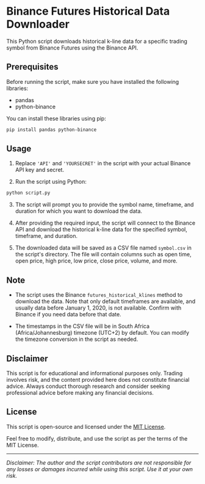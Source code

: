 # Binance Futures Historical Data Downloader

This Python script downloads historical k-line data for a specific trading symbol from Binance Futures using the Binance API.

## Prerequisites

Before running the script, make sure you have installed the following libraries:

- pandas
- python-binance

You can install these libraries using pip:

```bash
pip install pandas python-binance
```

## Usage

1. Replace `'API'` and `'YOURSECRET'` in the script with your actual Binance API key and secret.

2. Run the script using Python:

```bash
python script.py
```

3. The script will prompt you to provide the symbol name, timeframe, and duration for which you want to download the data.

4. After providing the required input, the script will connect to the Binance API and download the historical k-line data for the specified symbol, timeframe, and duration.

5. The downloaded data will be saved as a CSV file named `symbol.csv` in the script's directory. The file will contain columns such as open time, open price, high price, low price, close price, volume, and more.

## Note

- The script uses the Binance `futures_historical_klines` method to download the data. Note that only default timeframes are available, and usually data before January 1, 2020, is not available. Confirm with Binance if you need data before that date.

- The timestamps in the CSV file will be in South Africa (Africa/Johannesburg) timezone (UTC+2) by default. You can modify the timezone conversion in the script as needed.

## Disclaimer

This script is for educational and informational purposes only. Trading involves risk, and the content provided here does not constitute financial advice. Always conduct thorough research and consider seeking professional advice before making any financial decisions.

## License

This script is open-source and licensed under the [MIT License](LICENSE).

Feel free to modify, distribute, and use the script as per the terms of the MIT License.

---
*Disclaimer: The author and the script contributors are not responsible for any losses or damages incurred while using this script. Use it at your own risk.*
